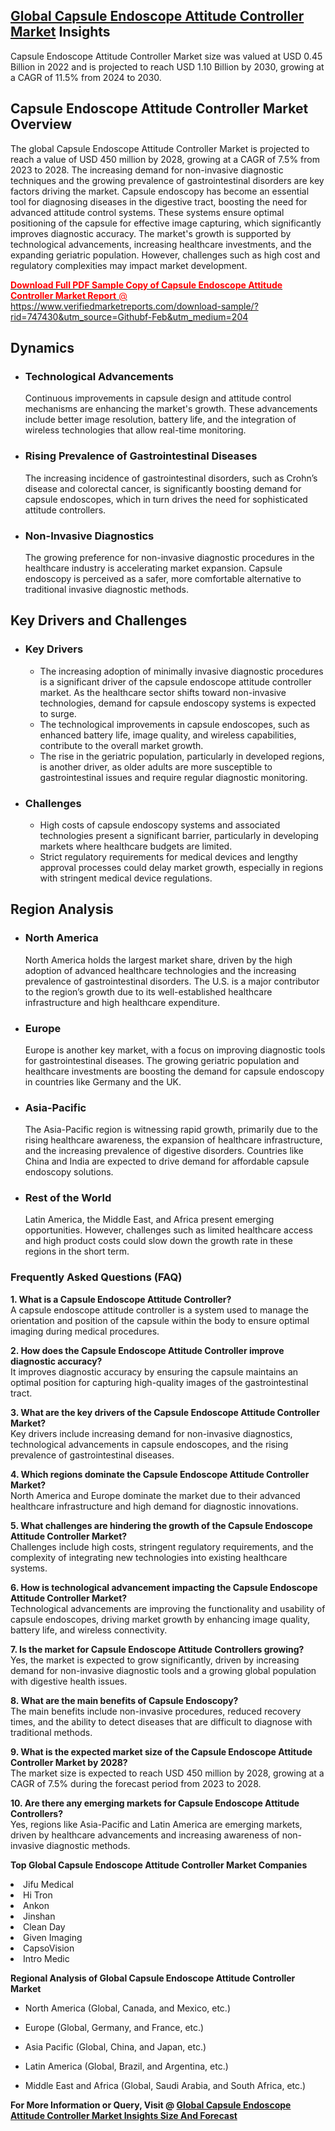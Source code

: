 <h2><a href="https://www.verifiedmarketreports.com/download-sample/?rid=747430&amp;utm_source=Githubf&amp;utm_medium=204" target="_blank">Global Capsule Endoscope Attitude Controller Market</a> Insights</h2><p>Capsule Endoscope Attitude Controller Market size was valued at USD 0.45 Billion in 2022 and is projected to reach USD 1.10 Billion by 2030, growing at a CAGR of 11.5% from 2024 to 2030.</p><p> <h2>Capsule Endoscope Attitude Controller Market Overview</h2> <p>The global Capsule Endoscope Attitude Controller Market is projected to reach a value of USD 450 million by 2028, growing at a CAGR of 7.5% from 2023 to 2028. The increasing demand for non-invasive diagnostic techniques and the growing prevalence of gastrointestinal disorders are key factors driving the market. Capsule endoscopy has become an essential tool for diagnosing diseases in the digestive tract, boosting the need for advanced attitude control systems. These systems ensure optimal positioning of the capsule for effective image capturing, which significantly improves diagnostic accuracy. The market's growth is supported by technological advancements, increasing healthcare investments, and the expanding geriatric population. However, challenges such as high cost and regulatory complexities may impact market development.</p> <p><a href="https://www.example.com/download-sample"><p><span class=""><span style="color: #ff0000;"><strong>Download Full PDF Sample Copy of Capsule Endoscope Attitude Controller Market Report</strong> @ </span><a href="https://www.verifiedmarketreports.com/download-sample/?rid=747430&amp;utm_source=Githubf-Feb&amp;utm_medium=204" target="_blank">https://www.verifiedmarketreports.com/download-sample/?rid=747430&amp;utm_source=Githubf-Feb&amp;utm_medium=204</a></span></p></a></p> <h2>Dynamics</h2> <ul> <li><h3>Technological Advancements</h3> Continuous improvements in capsule design and attitude control mechanisms are enhancing the market's growth. These advancements include better image resolution, battery life, and the integration of wireless technologies that allow real-time monitoring. </li> <li><h3>Rising Prevalence of Gastrointestinal Diseases</h3> The increasing incidence of gastrointestinal disorders, such as Crohn’s disease and colorectal cancer, is significantly boosting demand for capsule endoscopes, which in turn drives the need for sophisticated attitude controllers. </li> <li><h3>Non-Invasive Diagnostics</h3> The growing preference for non-invasive diagnostic procedures in the healthcare industry is accelerating market expansion. Capsule endoscopy is perceived as a safer, more comfortable alternative to traditional invasive diagnostic methods. </li> </ul> <h2>Key Drivers and Challenges</h2> <ul> <li><h3>Key Drivers</h3> <ul> <li>The increasing adoption of minimally invasive diagnostic procedures is a significant driver of the capsule endoscope attitude controller market. As the healthcare sector shifts toward non-invasive technologies, demand for capsule endoscopy systems is expected to surge.</li> <li>The technological improvements in capsule endoscopes, such as enhanced battery life, image quality, and wireless capabilities, contribute to the overall market growth.</li> <li>The rise in the geriatric population, particularly in developed regions, is another driver, as older adults are more susceptible to gastrointestinal issues and require regular diagnostic monitoring.</li> </ul> </li> <li><h3>Challenges</h3> <ul> <li>High costs of capsule endoscopy systems and associated technologies present a significant barrier, particularly in developing markets where healthcare budgets are limited.</li> <li>Strict regulatory requirements for medical devices and lengthy approval processes could delay market growth, especially in regions with stringent medical device regulations.</li> </ul> </li> </ul> <h2>Region Analysis</h2> <ul> <li><h3>North America</h3> North America holds the largest market share, driven by the high adoption of advanced healthcare technologies and the increasing prevalence of gastrointestinal disorders. The U.S. is a major contributor to the region’s growth due to its well-established healthcare infrastructure and high healthcare expenditure. </li> <li><h3>Europe</h3> Europe is another key market, with a focus on improving diagnostic tools for gastrointestinal diseases. The growing geriatric population and healthcare investments are boosting the demand for capsule endoscopy in countries like Germany and the UK. </li> <li><h3>Asia-Pacific</h3> The Asia-Pacific region is witnessing rapid growth, primarily due to the rising healthcare awareness, the expansion of healthcare infrastructure, and the increasing prevalence of digestive disorders. Countries like China and India are expected to drive demand for affordable capsule endoscopy solutions. </li> <li><h3>Rest of the World</h3> Latin America, the Middle East, and Africa present emerging opportunities. However, challenges such as limited healthcare access and high product costs could slow down the growth rate in these regions in the short term.</li> </ul> <h3>Frequently Asked Questions (FAQ)</h3> <p><strong>1. What is a Capsule Endoscope Attitude Controller?</strong><br> A capsule endoscope attitude controller is a system used to manage the orientation and position of the capsule within the body to ensure optimal imaging during medical procedures.</p> <p><strong>2. How does the Capsule Endoscope Attitude Controller improve diagnostic accuracy?</strong><br> It improves diagnostic accuracy by ensuring the capsule maintains an optimal position for capturing high-quality images of the gastrointestinal tract.</p> <p><strong>3. What are the key drivers of the Capsule Endoscope Attitude Controller Market?</strong><br> Key drivers include increasing demand for non-invasive diagnostics, technological advancements in capsule endoscopes, and the rising prevalence of gastrointestinal diseases.</p> <p><strong>4. Which regions dominate the Capsule Endoscope Attitude Controller Market?</strong><br> North America and Europe dominate the market due to their advanced healthcare infrastructure and high demand for diagnostic innovations.</p> <p><strong>5. What challenges are hindering the growth of the Capsule Endoscope Attitude Controller Market?</strong><br> Challenges include high costs, stringent regulatory requirements, and the complexity of integrating new technologies into existing healthcare systems.</p> <p><strong>6. How is technological advancement impacting the Capsule Endoscope Attitude Controller Market?</strong><br> Technological advancements are improving the functionality and usability of capsule endoscopes, driving market growth by enhancing image quality, battery life, and wireless connectivity.</p> <p><strong>7. Is the market for Capsule Endoscope Attitude Controllers growing?</strong><br> Yes, the market is expected to grow significantly, driven by increasing demand for non-invasive diagnostic tools and a growing global population with digestive health issues.</p> <p><strong>8. What are the main benefits of Capsule Endoscopy?</strong><br> The main benefits include non-invasive procedures, reduced recovery times, and the ability to detect diseases that are difficult to diagnose with traditional methods.</p> <p><strong>9. What is the expected market size of the Capsule Endoscope Attitude Controller Market by 2028?</strong><br> The market size is expected to reach USD 450 million by 2028, growing at a CAGR of 7.5% during the forecast period from 2023 to 2028.</p> <p><strong>10. Are there any emerging markets for Capsule Endoscope Attitude Controllers?</strong><br> Yes, regions like Asia-Pacific and Latin America are emerging markets, driven by healthcare advancements and increasing awareness of non-invasive diagnostic methods.</p> </p><p><strong>Top Global Capsule Endoscope Attitude Controller Market Companies</strong></p><div data-test-id=""><p><li>Jifu Medical</li><li> Hi Tron</li><li> Ankon</li><li> Jinshan</li><li> Clean Day</li><li> Given Imaging</li><li> CapsoVision</li><li> Intro Medic</li></p><div><strong>Regional Analysis of&nbsp;Global Capsule Endoscope Attitude Controller Market</strong></div><ul><li dir="ltr"><p dir="ltr">North America&nbsp;(Global, Canada, and Mexico, etc.)</p></li><li dir="ltr"><p dir="ltr">Europe (Global, Germany, and France, etc.)</p></li><li dir="ltr"><p dir="ltr">Asia Pacific&nbsp;(Global, China, and Japan, etc.)</p></li><li dir="ltr"><p dir="ltr">Latin America&nbsp;(Global, Brazil, and Argentina, etc.)</p></li><li dir="ltr">Middle East and Africa&nbsp;(Global, Saudi Arabia, and South Africa, etc.)</li></ul><p><strong>For More Information or Query, Visit @&nbsp;</strong><strong><a href="https://www.verifiedmarketreports.com/product/capsule-endoscope-attitude-controller-market/?utm_source=Githubf&amp;utm_medium=204" target="_blank">Global Capsule Endoscope Attitude Controller Market Insights Size And Forecast</a></strong></p></div>
